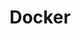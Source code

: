 ---
title: Docker
description: Discover posts on Docker, focusing on containerization techniques and best practices.
summary: Learn about Docker through detailed posts that cover containerization, deployment strategies, and expert tips to optimize your workflow.
icon: /images/blog_icons/docker.svg
hideMeta: true
---